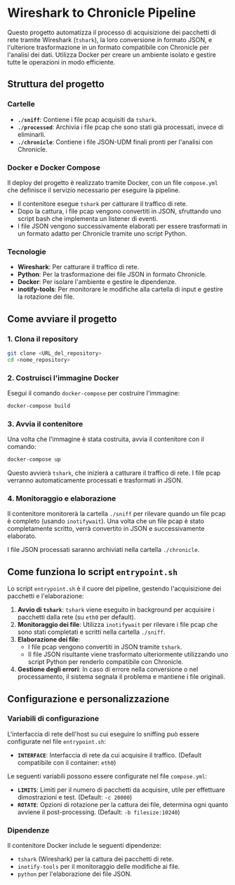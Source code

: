 # Wireshark to Chronicle Pipeline

Questo progetto automatizza il processo di acquisizione dei pacchetti di rete tramite Wireshark (`tshark`), la loro conversione in formato JSON, e l'ulteriore trasformazione in un formato compatibile con Chronicle per l'analisi dei dati. Utilizza Docker per creare un ambiente isolato e gestire tutte le operazioni in modo efficiente.

## Struttura del progetto

### Cartelle

- **`./sniff`**: Contiene i file pcap acquisiti da `tshark`.
- **`./processed`**: Archivia i file pcap che sono stati già processati, invece di eliminarli.
- **`./chronicle`**: Contiene i file JSON-UDM finali pronti per l'analisi con Chronicle.

### Docker e Docker Compose

Il deploy del progetto è realizzato tramite Docker, con un file `compose.yml` che definisce il servizio necessario per eseguire la pipeline.

- Il contenitore esegue `tshark` per catturare il traffico di rete.
- Dopo la cattura, i file pcap vengono convertiti in JSON, sfruttando uno script bash che implementa un listener di eventi.
- I file JSON vengono successivamente elaborati per essere trasformati in un formato adatto per Chronicle tramite uno script Python.

### Tecnologie

- **Wireshark**: Per catturare il traffico di rete.
- **Python**: Per la trasformazione dei file JSON in formato Chronicle.
- **Docker**: Per isolare l'ambiente e gestire le dipendenze.
- **inotify-tools**: Per monitorare le modifiche alla cartella di input e gestire la rotazione dei file.

## Come avviare il progetto

### 1. Clona il repository

```bash
git clone <URL_del_repository>
cd <nome_repository>
```

### 2. Costruisci l'immagine Docker

Esegui il comando `docker-compose` per costruire l'immagine:

```bash
docker-compose build
```

### 3. Avvia il contenitore

Una volta che l'immagine è stata costruita, avvia il contenitore con il comando:

```bash
docker-compose up
```

Questo avvierà `tshark`, che inizierà a catturare il traffico di rete. I file pcap verranno automaticamente processati e trasformati in JSON.

### 4. Monitoraggio e elaborazione

Il contenitore monitorerà la cartella `./sniff` per rilevare quando un file pcap è completo (usando `inotifywait`). Una volta che un file pcap è stato completamente scritto, verrà convertito in JSON e successivamente elaborato.

I file JSON processati saranno archiviati nella cartella `./chronicle`.

## Come funziona lo script `entrypoint.sh`

Lo script `entrypoint.sh` è il cuore del pipeline, gestendo l'acquisizione dei pacchetti e l'elaborazione:

1. **Avvio di `tshark`**: `tshark` viene eseguito in background per acquisire i pacchetti dalla rete (su `eth0` per default).
2. **Monitoraggio dei file**: Utilizza `inotifywait` per rilevare i file pcap che sono stati completati e scritti nella cartella `./sniff`.
3. **Elaborazione dei file**:
   - I file pcap vengono convertiti in JSON tramite `tshark`.
   - Il file JSON risultante viene trasformato ulteriormente utilizzando uno script Python per renderlo compatibile con Chronicle.
4. **Gestione degli errori**: In caso di errore nella conversione o nel processamento, il sistema segnala il problema e mantiene i file originali.

## Configurazione e personalizzazione

### Variabili di configurazione

L'interfaccia di rete dell'host su cui eseguire lo sniffing può essere configurate nel file `entrypoint.sh`:

- **`INTERFACE`**: Interfaccia di rete da cui acquisire il traffico. (Default compatibile con il container: `eth0`)

Le seguenti variabili possono essere configurate nel file `compose.yml`:

- **`LIMITS`**: Limiti per il numero di pacchetti da acquisire, utile per effettuare dimostrazioni e test. (Default: `-c 20000`)
- **`ROTATE`**: Opzioni di rotazione per la cattura dei file, determina ogni quanto avviene il post-processing. (Default: `-b filesize:10240`)

### Dipendenze

Il contenitore Docker include le seguenti dipendenze:

- `tshark` (Wireshark) per la cattura dei pacchetti di rete.
- `inotify-tools` per il monitoraggio delle modifiche ai file.
- `python` per l'elaborazione dei file JSON.
